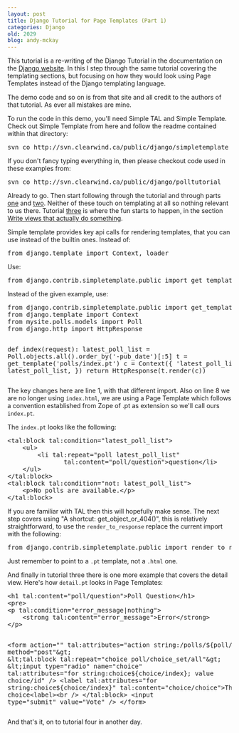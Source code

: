 ```yaml
---
layout: post
title: Django Tutorial for Page Templates (Part 1)
categories: Django
old: 2029
blog: andy-mckay
---
```

<p>This tutorial is a re-writing of the Django Tutorial in the documentation on the <a href="http://www.djangoproject.com/documentation/tutorial01/">Django website</a>. In this I step through the same tutorial covering the templating sections, but focusing on how they would look using Page Templates instead of the Django templating language.</p>

<p>The demo code and so on is from that site and all credit to the authors of that tutorial. As ever all mistakes are mine.</p>

<p>To run the code in this demo, you'll need Simple TAL and Simple Template. Check out Simple Template from here and follow the readme contained within that directory:</p>

<pre>svn co http://svn.clearwind.ca/public/django/simpletemplate</pre>

<p>If you don't fancy typing everything in, then please checkout code used in these examples from:</p>

<pre>svn co http://svn.clearwind.ca/public/django/polltutorial</pre>

<p>Already to go. Then start following through the tutorial and through parts <a href="http://www.djangoproject.com/documentation/tutorial01/">one</a> and <a href="http://www.djangoproject.com/documentation/tutorial02/">two</a>. Neither of these touch on templating at all so nothing relevant to us there. Tutorial <a href="http://www.djangoproject.com/documentation/tutorial03/">three</a> is where the fun starts to happen, in the section <a href="http://www.djangoproject.com/documentation/tutorial03/#write-views-that-actually-do-something">Write views that actually do something</a>.

<p>Simple template provides key api calls for rendering templates, that you can use instead of the builtin ones. Instead of:</p>
<pre>from django.template import Context, loader</pre>
<p>Use:</p>
<pre>from django.contrib.simpletemplate.public import get_template</pre>
<p>Instead of the given example, use:</p>
<pre>
from django.contrib.simpletemplate.public import get_template
from django.template import Context
from mysite.polls.models import Poll
from django.http import HttpResponse

def index(request):
    latest_poll_list = Poll.objects.all().order_by('-pub_date')[:5]
    t = get_template('polls/index.pt')
    c = Context({
        'latest_poll_list': latest_poll_list,
    })
    return HttpResponse(t.render(c))
</pre>

<p>The key changes here are line 1, with that different import. Also on line 8 we are no longer using <code>index.html</code>, we are using a Page Template which follows a convention established from Zope of .pt as extension so we'll call ours <code>index.pt</code>.</p>

<p>The <code>index.pt</code> looks like the following:</p>
<pre>
&lt;tal:block tal:condition="latest_poll_list"&gt;
    &lt;ul&gt;
        &lt;li tal:repeat="poll latest_poll_list"
               tal:content="poll/question"&gt;question&lt;/li&gt;
    &lt;/ul&gt;
&lt;/tal:block&gt;
&lt;tal:block tal:condition="not: latest_poll_list"&gt;
    &lt;p&gt;No polls are available.&lt;/p&gt;
&lt;/tal:block&gt;
</pre>
<p>If you are familiar with TAL then this will hopefully make sense. The next step covers using "A shortcut: get_object_or_404()", this is relatively straightforward, to use the <code>render_to_response</code> replace the current import with the following:</p>
<pre>
from django.contrib.simpletemplate.public import render_to_response
</pre>
<p>Just remember to point to a <code>.pt</code> template, not a <code>.html</code> one.</p>
<p>And finally in tutorial three there is one more example that covers the detail view. 
Here's how <code>detail.pt</code> looks in Page Templates:</p>
<pre>
&lt;h1 tal:content="poll/question"&gt;Poll Question&lt;/h1&gt;
&lt;pre&gt;
&lt;p tal:condition="error_message|nothing"&gt;
    &lt;strong tal:content="error_message"&gt;Error&lt;/strong&gt;
&lt;/p&gt;

&lt;form action="" 
         tal:attributes="action string:/polls/${poll/id}/vote/" 
         method="post"&gt;
    &lt;tal:block tal:repeat="choice poll/choice_set/all"&gt;
        &lt;input type="radio" name="choice" 
                tal:attributes="for string:choice${choice/index};
                value choice/id" /&gt;
        &lt;label tal:attributes="for string:choice${choice/index}"
                tal:content="choice/choice"&gt;The choice&lt;label&gt;<br /&gt;
    &lt;/tal:block&gt;
    &lt;input type="submit" value="Vote" /&gt;
&lt;/form&gt;
</pre>
<p>And that's it, on to tutorial four in another day.</p>